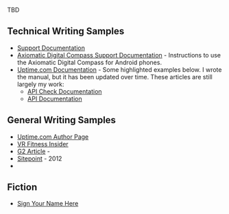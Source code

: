 TBD

## Technical Writing Samples

* [Support Documentation](./)
* [Axiomatic Digital Compass Support Documentation](https://tree-aftershave-f0f.notion.site/Axiomatic-Digital-Compass-Support-Document-8d540c8166304df8b2fc76112180ac73) - Instructions to use the Axiomatic Digital Compass for Android phones. 
* [Uptime.com Documentation](https://support.uptime.com/hc/en-us) - Some highlighted examples below. I wrote the manual, but it has been updated over time. These articles are still largely my work:
    * [API Check Documentation](https://support.uptime.com/hc/en-us/articles/360001311589-API-Check-Basics) 
    * [API Documentation](https://support.uptime.com/hc/en-us/articles/360009681280-Getting-Started-with-the-Uptime-com-REST-API)

## General Writing Samples

* [Uptime.com Author Page](https://uptime.com/blog/author/richardb)
* [VR Fitness Insider](https://www.vrfitnessinsider.com/author/richardbashara/)
* [G2 Article](https://learn.g2.com/how-to-choose-a-website-monitoring-tool) - 
* [Sitepoint](https://www.sitepoint.com/are-you-guilty-of-making-these-common-seo-foul-ups/) - 2012
* 


## Fiction

* [Sign Your Name Here](https://www.redfez.net/fiction/horror-sign-your-name-here-928) 
